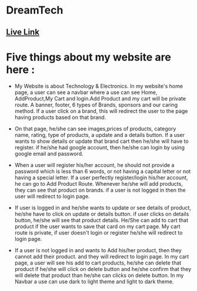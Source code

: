 # DreamTech

## [Live Link](https://dream-tech-client.web.app/)

# Five things about my website are here : 

* My Website is about Technology & Electronics. In my website's home page, a user can see a navbar where a use can see Home, AddProduct,My Cart and login.Add Product and my cart will be private route. A banner, footer, 6 types of Brands, sponsors and our caring method. If a user click on a brand, this will redirect the user to the page having products based on that brand. 

* On that page, he/she can see images,prices of products, category name, rating, type of products, a update and a details button. If a user wants to show details or update that brand cart then he/she will have to register. if he/she had google account, then he/she can login by using google email and password.

* When a user will register his/her account, he should not provide a password which is less than 6 words, or not having a capital letter or not having a special letter. If a user perfectly register/login his/her account, he can go to Add Product Route. Whenever he/she will add products, they can see that product on brands. if a user is not logged in then the user will redirect to login page. 

* If user is logged in and he/she wants to update or see details of product, he/she have to click on update or details button. if user clicks on details button, he/she will see that product details. He/She can add to cart that product if the user wants to save that card on my cart page. My cart route is private, if user doesn't login or register he/she will redirect to login page.

* If a user is not logged in and wants to Add his/her product, then they cannot add their product. and they will redirect to login page. In my cart page, a user will see his add to cart products, he/she can delete that product if he/she will click on delete button and he/she confirm that they will delete that product than he/she can clicks on delete button. In my Navbar a use can use dark to light theme and light to dark theme.